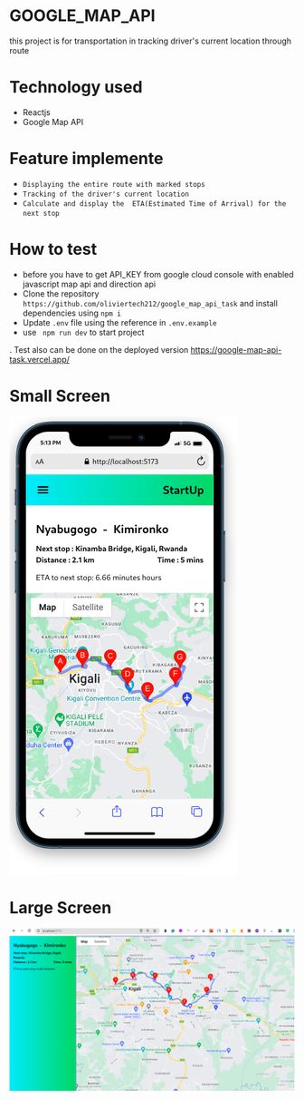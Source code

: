 # GOOGLE_MAP_API

this project is for transportation in tracking driver's current location through route

# Technology used

- Reactjs
- Google Map API

# Feature implemente

- `Displaying the entire route with marked stops`
- `Tracking of the driver's current location`
- `Calculate and display the  ETA(Estimated Time of Arrival) for the next stop`

# How to test

- before you have to get API_KEY from google cloud console with enabled javascript map api and direction api
- Clone the repository `https://github.com/oliviertech212/google_map_api_task` and install dependencies using `npm i`
- Update `.env` file using the reference in `.env.example`
- use ` npm run dev` to start project

. Test also can be done on the deployed version
https://google-map-api-task.vercel.app/

# Small Screen

![alt text](image.png)

# Large Screen

![alt text](image-1.png)
